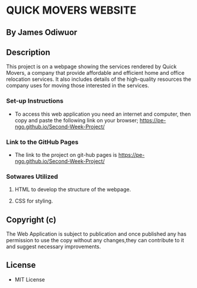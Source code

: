# QUICK MOVERS WEBSITE

   ## By James Odiwuor


## Description

 This project is on a webpage showing the services rendered by Quick Movers, a company that provide affordable and efficient home and office relocation services. It also includes details of the high-quality resources the company uses for moving those interested in the services.


### Set-up Instructions


* To access this web application you need an internet and computer, then copy and paste the following link on your browser; https://pe-ngo.github.io/Second-Week-Project/

### Link to the GitHub Pages
* The link to the project on git-hub pages is https://pe-ngo.github.io/Second-Week-Project/

### Sotwares  Utilized
1. HTML to develop the structure of the webpage.

2. CSS for styling.

## Copyright (c)

The Web Application is subject to publication and once published any has permission to use the copy without any changes,they can contribute to it and suggest necessary improvements.

## License

* MIT License

